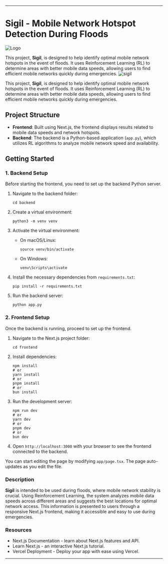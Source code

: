 
---

# Sigil - Mobile Network Hotspot Detection During Floods
![Logo](https://github.com/user-attachments/assets/d404aa8b-364a-4a8a-8ec9-2b4f42291769)

This project, **Sigil**, is designed to help identify optimal mobile network hotspots in the event of floods. It uses Reinforcement Learning (RL) to determine areas with better mobile data speeds, allowing users to find efficient mobile networks quickly during emergencies.
![sigil](https://github.com/user-attachments/assets/5dc7e6f4-fe36-4283-a38f-ead010a58118)

This project, **Sigil**, is designed to help identify optimal mobile network hotspots in the event of floods. It uses Reinforcement Learning (RL) to determine areas with better mobile data speeds, allowing users to find efficient mobile networks quickly during emergencies.

## Project Structure

- **Frontend**: Built using Next.js, the frontend displays results related to mobile data speeds and network hotspots.
- **Backend**: The backend is a Python-based application (`app.py`), which utilizes RL algorithms to analyze mobile network speed and availability.

## Getting Started

### 1. Backend Setup

Before starting the frontend, you need to set up the backend Python server.

1. Navigate to the backend folder:

   ```
   cd backend
   ```

2. Create a virtual environment:

   ```
   python3 -m venv venv
   ```

3. Activate the virtual environment:

   - On macOS/Linux:
     ```
     source venv/bin/activate
     ```
   - On Windows:
     ```
     venv\Scripts\activate
     ```

4. Install the necessary dependencies from `requirements.txt`:

   ```
   pip install -r requirements.txt
   ```

5. Run the backend server:

   ```
   python app.py
   ```

### 2. Frontend Setup

Once the backend is running, proceed to set up the frontend.

1. Navigate to the Next.js project folder:

   ```
   cd frontend
   ```

2. Install dependencies:

   ```
   npm install
   # or
   yarn install
   # or
   pnpm install
   # or
   bun install
   ```

3. Run the development server:

   ```
   npm run dev
   # or
   yarn dev
   # or
   pnpm dev
   # or
   bun dev
   ```

4. Open `http://localhost:3000` with your browser to see the frontend connected to the backend.

You can start editing the page by modifying `app/page.tsx`. The page auto-updates as you edit the file.

### Description

**Sigil** is intended to be used during floods, where mobile network stability is crucial. Using Reinforcement Learning, the system analyzes mobile data speeds across different areas and suggests the best locations for optimal network access. This information is presented to users through a responsive Next.js frontend, making it accessible and easy to use during emergencies.

### Resources

- Next.js Documentation - learn about Next.js features and API.
- Learn Next.js - an interactive Next.js tutorial.
- Vercel Deployment - Deploy your app with ease using Vercel.

---

